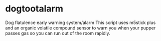 # dogtootalarm
Dog flatulence early warning system/alarm
This script uses m5stick plus and an organic volatile compound sensor to warn you when your pupper passes gas so you can run out of the room rapidly. 

